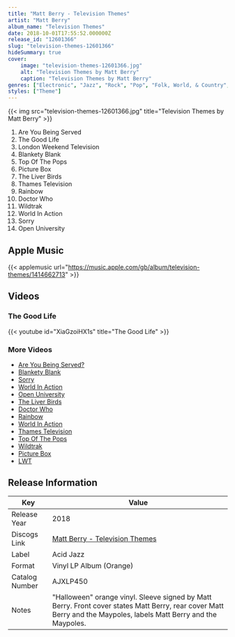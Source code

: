 ```yaml
---
title: "Matt Berry - Television Themes"
artist: "Matt Berry"
album_name: "Television Themes"
date: 2018-10-01T17:55:52.000000Z
release_id: "12601366"
slug: "television-themes-12601366"
hideSummary: true
cover:
    image: "television-themes-12601366.jpg"
    alt: "Television Themes by Matt Berry"
    caption: "Television Themes by Matt Berry"
genres: ["Electronic", "Jazz", "Rock", "Pop", "Folk, World, & Country", "Stage & Screen"]
styles: ["Theme"]
---
```


{{< img src="television-themes-12601366.jpg" title="Television Themes by Matt Berry" >}}

<!-- section break -->

1. Are You Being Served
2. The Good Life
3. London Weekend Television
4. Blankety Blank
5. Top Of The Pops
6. Picture Box
7. The Liver Birds
8. Thames Television
9. Rainbow
10. Doctor Who
11. Wildtrak
12. World In Action
13. Sorry
14. Open University

<!-- section break -->




## Apple Music
{{< applemusic url="https://music.apple.com/gb/album/television-themes/1414662713" >}}





## Videos
### The Good Life
{{< youtube id="XiaGzoiHX1s" title="The Good Life" >}}<br>

### More Videos

- [Are You Being Served?](https://www.youtube.com/watch?v=pinYgTWT6Ik)
- [Blankety Blank](https://www.youtube.com/watch?v=W8R9s0OuQ_w)
- [Sorry](https://www.youtube.com/watch?v=hL_rsGOWFqg)
- [World In Action](https://www.youtube.com/watch?v=lE851dFthm8)
- [Open University](https://www.youtube.com/watch?v=yEiZY1XYuYo)
- [The Liver Birds](https://www.youtube.com/watch?v=oprq1yXttEg)
- [Doctor Who](https://www.youtube.com/watch?v=QjAm6HuGnmQ)
- [Rainbow](https://www.youtube.com/watch?v=ad4aCatN_xs)
- [World In Action](https://www.youtube.com/watch?v=fRtjVNVvqKM)
- [Thames Television](https://www.youtube.com/watch?v=wwSF3chj1Xg)
- [Top Of The Pops](https://www.youtube.com/watch?v=xG59HcHphi4)
- [Wildtrak](https://www.youtube.com/watch?v=DpmVDmDuK7g)
- [Picture Box](https://www.youtube.com/watch?v=kE0zAi8s2ck)
- [LWT](https://www.youtube.com/watch?v=1WwYWczgfmQ)


## Release Information
|  Key           | Value                                                |
| ---------------| ---------------------------------------------------- |
| Release Year   | 2018                                   |
| Discogs Link   | [Matt Berry - Television Themes](https://www.discogs.com/release/12601366-Matt-Berry-Television-Themes) |
| Label          | Acid Jazz |
| Format         | Vinyl LP Album (Orange) |
| Catalog Number | AJXLP450 |
| Notes | "Halloween" orange vinyl.  Sleeve signed by Matt Berry.  Front cover states Matt Berry, rear cover Matt Berry and the Maypoles, labels Matt Berry and the Maypoles. |